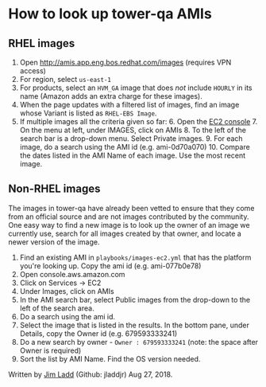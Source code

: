 # How to look up tower-qa AMIs

## RHEL images

1. Open http://amis.app.eng.bos.redhat.com/images (requires VPN access)
2. For region, select `us-east-1`
3. For products, select an `HVM_GA` image that does _not_ include `HOURLY` in its name (Amazon adds an extra charge for these images).
4. When the page updates with a filtered list of images, find an image whose Variant is listed as `RHEL-EBS Image`.
5. If multiple images all the criteria given so far:
    6. Open the [EC2 console](https://console.aws.amazon.com/ec2/)
    7. On the menu at left, under IMAGES, click on AMIs
    8. To the left of the search bar is a drop-down menu. Select Private images.
    9. For each image, do a search using the AMI id (e.g. ami-0d70a070)
    10. Compare the dates listed in the AMI Name of each image. Use the most recent image.

## Non-RHEL images

The images in tower-qa have already been vetted to ensure that they come from an official source and are not images contributed by the community. One easy way to find a new image is to look up the owner of an image we currently use, search for all images created by that owner, and locate a newer version of the image.

1. Find an existing AMI in `playbooks/images-ec2.yml` that has the platform you're looking up. Copy the ami id (e.g. ami-077b0e78)
2. Open console.aws.amazon.com
2. Click on Services -> EC2
3. Under Images, click on AMIs
5. In the AMI search bar, select Public images from the drop-down to the left of the search area.
6. Do a search using the ami id.
7. Select the image that is listed in the results. In the bottom pane, under Details, copy the Owner id (e.g. 679593333241)
8. Do a new search by owner - `Owner : 679593333241` (note: the space after Owner is required)
9. Sort the list by AMI Name. Find the OS version needed.

Written by [Jim Ladd](mailto:jladd@redhat.com) (Github: jladdjr) Aug 27, 2018.
